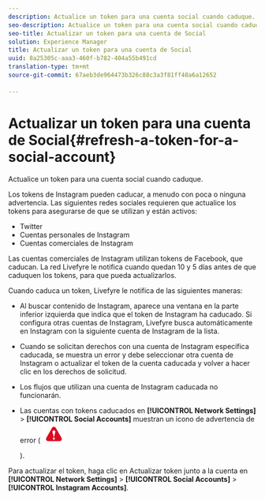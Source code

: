 ```yaml
---
description: Actualice un token para una cuenta social cuando caduque.
seo-description: Actualice un token para una cuenta social cuando caduque.
seo-title: Actualizar un token para una cuenta de Social
solution: Experience Manager
title: Actualizar un token para una cuenta de Social
uuid: 8a25305c-aaa3-460f-b782-404a55b491cd
translation-type: tm+mt
source-git-commit: 67aeb3de964473b326c88c3a3f81ff48a6a12652

---
```



# Actualizar un token para una cuenta de Social{#refresh-a-token-for-a-social-account}

Actualice un token para una cuenta social cuando caduque.

Los tokens de Instagram pueden caducar, a menudo con poca o ninguna advertencia. Las siguientes redes sociales requieren que actualice los tokens para asegurarse de que se utilizan y están activos:

* Twitter
* Cuentas personales de Instagram
* Cuentas comerciales de Instagram

Las cuentas comerciales de Instagram utilizan tokens de Facebook, que caducan. La red Livefyre le notifica cuando quedan 10 y 5 días antes de que caduquen los tokens, para que pueda actualizarlos.

Cuando caduca un token, Livefyre le notifica de las siguientes maneras:

* Al buscar contenido de Instagram, aparece una ventana en la parte inferior izquierda que indica que el token de Instagram ha caducado. Si configura otras cuentas de Instagram, Livefyre busca automáticamente en Instagram con la siguiente cuenta de Instagram de la lista.
* Cuando se solicitan derechos con una cuenta de Instagram específica caducada, se muestra un error y debe seleccionar otra cuenta de Instagram o actualizar el token de la cuenta caducada y volver a hacer clic en los derechos de solicitud.
* Los flujos que utilizan una cuenta de Instagram caducada no funcionarán.
* Las cuentas con tokens caducados en **[!UICONTROL Network Settings]** &gt; **[!UICONTROL Social Accounts]** muestran un icono de advertencia de error ( ![](assets/warningError.png)

   ).

Para actualizar el token, haga clic en Actualizar token junto a la cuenta en **[!UICONTROL Network Settings]** &gt; **[!UICONTROL Social Accounts]** &gt; **[!UICONTROL Instagram Accounts]**.
